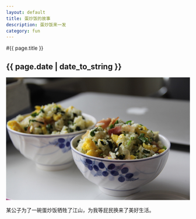 ```yaml
---
layout: default
title: 蛋炒饭的故事
description: 蛋炒饭来一发
category: fun
---
```


#{{ page.title }}
## {{ page.date | date_to_string }}

![Fried Rice](/img/blog/Fried_rice.JPG)

某公子为了一碗蛋炒饭牺牲了江山，为我等屁民换来了美好生活。  